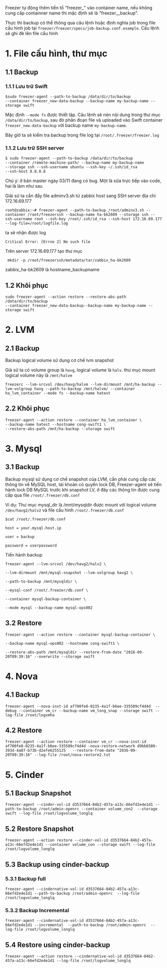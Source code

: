 Freezer tự động thêm tiền tố "freezer_" vào container name, nếu không cung cấp containner name thì mặc định sẽ là "freezer__backup".

Thực thi backup có thể thông qua câu lệnh hoặc định nghĩa job trong file cấu hình job tại `freezer/freezer/specs/job-backup.conf.example`. Câu lệnh sẽ ghi đè lên file cấu hình


# 1. File cấu hình, thư mục

## 1.1 Backup

### 1.1.1 Lưu trữ Swift
```
$sudo freezer-agent --path-to-backup /data/dir/to/backup
--container freezer_new-data-backup --backup-name my-backup-name --storage swift
```

Mặc định `--mode fs` được thiết lập. Câu lệnh sẽ nén nội dung trong thư mục `/data/dir/to/backup`, sau đó phân đoạn file và uploaded vào Swift container `freezer_new-data-backup` với backup name `my-backup-name`.

Bây giờ ta sẽ kiểm tra backup trong file log tại `/root/.freezer/freezer.log`

### 1.1.2 Lưu trữ SSH server 

```
$ sudo freezer-agent --path-to-backup /data/dir/to/backup
--container /remote-machine-path/ --backup-name my-backup-name
--storage ssh --ssh-username ubuntu --ssh-key ~/.ssh/id_rsa
--ssh-host 8.8.8.8
```

Chú ý: ở bản master ngày 03/11 đang có bug. Một là sửa trực tiếp vào code, hai là làm như sau

Giải sử ta cần đẩy file adminv3.sh từ zabbix host sang SSH server địa chỉ 172.16.69.177

```
root@zabbix:~# freezer-agent --path-to-backup /root/adminv3.sh --container /root/freezerssh --backup-name ha-bk2609 --storage ssh --ssh-username root --ssh-key /root/.ssh/id_rsa --ssh-host 172.16.69.177 --log-file=/root/logfile.log
```
ta sẽ nhận được log

```
Critical Error: [Errno 2] No such file
```

Trên server 172.16.69.177 tạo thư mục

```
 mkdir -p /root/freezerssh/metadata/tar/zabbix_ha-bk2609
```

zabbix_ha-bk2609 là hostname_backupname

## 1.2 Khôi phục

```
sudo freezer-agent --action restore --restore-abs-path /data/dir/to/backup
--container freezer_new-data-backup--backup-name my-backup-name --storage swift
```

# 2. LVM

## 2.1 Backup
Backup logical volume sử dụng cơ chế lvm snapshot

Giả sử ta có volume group là `havg`, logical volume là `halv`. thư mục mount logical volume này là `/mnt/halvm `

```
freezerc --lvm-srcvol /dev/havg/halvm --lvm-dirmount /mnt/ha-backup --lvm-volgroup havg --path-to-backup /mnt/halvm/ --container ha_lvm_container --mode fs --backup-name hatest
```
## 2.2 Khôi phục

```
freezer-agent --action restore --container ha_lvm_container \
--backup-name hatest --hostname cong-swift1 \
--restore-abs-path /mnt/ha-backup --storage swift
```

# 3. Mysql

## 3.1 Backup

Backup mysql sử dụng cơ chế snapshot của LVM, cần phải cung cấp các thông tin về MySQL host, tài khoản có quyền lock DB, Freezer-agent sẽ tiến hành lock DB MySQL trước khi snapshot LV, ở đây các thông tin được cung cấp qua file `/root/.freezer/db.conf`

Ví dụ: Thư mục mysql_dir là /mnt/mysqldir được mount với logical volume `/dev/havg2/halv2` và file cấu hình `/root/.freezer/db.conf`

```
$cat /root/.freezer/db.conf

host = your.mysql.host.ip

user = backup

password = userpassword
```

Tiến hành backup

```
freezer-agent --lvm-srcvol /dev/havg2/halv2 \

--lvm-dirmount /mnt/mysql-snapshot --lvm-volgroup havg2 \

--path-to-backup /mnt/mysqldir \

--mysql-conf /root/.freezer/db.conf \

--container mysql-backup-container \

--mode mysql --backup-name mysql-ops002

```

## 3.2 Restore

```
freezer-agent --action restore --container mysql-backup-container \

--backup-name mysql-ops002 --hostname cong-swift1 \

--restore-abs-path /mnt/mysqldir --restore-from-date "2016-09-20T09:39:16" --overwrite --storage swift

```

# 4. Nova

## 4.1 Backup
```
freezer-agent --nova-inst-id af700fe8-0235-4a1f-b6ee-335589cf4d4d  --debug --container vm_cr --backup-name vm_long_snap --storage swift --log-file /root/logvmha
```

## 4.2 Restore
```
freezer-agent --action restore --container vm_cr --nova-inst-id af700fe8-0235-4a1f-b6ee-335589cf4d4d -nova-restore-network d9bb6580-393d-4a87-b73b-d2efe6255125   --restore-from-date "2016-09-20T09:39:16" --log-file /root/nova-restore2.txt
```

# 5. Cinder

## 5.1 Backup Snapshot

```
freezer-agent --cinder-vol-id d3537664-84b2-457a-a13c-66efd2e4e1d1 --path-to-backup /root/admin-openrc --container volume_con2  --storage swift --log-file /root/logvolume_longlq
```

## 5.2 Restore Snapshot
```
freezer-agent --action restore --cinder-vol-id d3537664-84b2-457a-a13c-66efd2e4e1d1 --container volume_con --storage swift --log-file /root/logvolume_longlq
```



## 5.3 Backup using cinder-backup
### 5.3.1 Backup full

```
freezer-agent --cindernative-vol-id d3537664-84b2-457a-a13c-66efd2e4e1d1 --path-to-backup /root/admin-openrc  --log-file /root/logvolume_longlq
```

### 5.3.2 Backup Incremental

```
freezer-agent --cindernative-vol-id d3537664-84b2-457a-a13c-66efd2e4e1d1 --incremental  --path-to-backup /root/admin-openrc  --log-file /root/logvolume_longlq
```

## 5.4 Restore using cinder-backup

```
freezer-agent --action restore --cindernative-vol-id d3537664-84b2-457a-a13c-66efd2e4e1d1 --log-file /root/logvolume_longlq
```
